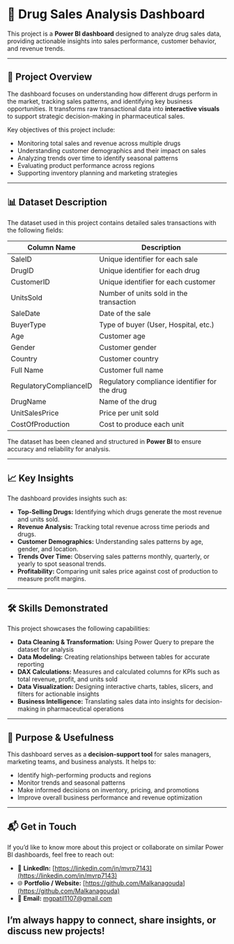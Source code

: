 # 💊 Drug Sales Analysis Dashboard  

This project is a **Power BI dashboard** designed to analyze drug sales data, providing actionable insights into sales performance, customer behavior, and revenue trends.  

---

## 🔎 Project Overview  
The dashboard focuses on understanding how different drugs perform in the market, tracking sales patterns, and identifying key business opportunities. It transforms raw transactional data into **interactive visuals** to support strategic decision-making in pharmaceutical sales.  

Key objectives of this project include:  
- Monitoring total sales and revenue across multiple drugs  
- Understanding customer demographics and their impact on sales  
- Analyzing trends over time to identify seasonal patterns  
- Evaluating product performance across regions  
- Supporting inventory planning and marketing strategies  

---

## 📊 Dataset Description  
The dataset used in this project contains detailed sales transactions with the following fields:  

| Column Name                | Description |
|-----------------------------|-------------|
| SaleID                      | Unique identifier for each sale |
| DrugID                      | Unique identifier for each drug |
| CustomerID                  | Unique identifier for each customer |
| UnitsSold                   | Number of units sold in the transaction |
| SaleDate                    | Date of the sale |
| BuyerType                   | Type of buyer (User, Hospital, etc.) |
| Age                         | Customer age |
| Gender                      | Customer gender |
| Country                     | Customer country |
| Full Name                   | Customer full name |
| RegulatoryComplianceID      | Regulatory compliance identifier for the drug |
| DrugName                    | Name of the drug |
| UnitSalesPrice              | Price per unit sold |
| CostOfProduction            | Cost to produce each unit |

The dataset has been cleaned and structured in **Power BI** to ensure accuracy and reliability for analysis.  

---

## 📈 Key Insights  
The dashboard provides insights such as:  
- **Top-Selling Drugs:** Identifying which drugs generate the most revenue and units sold.  
- **Revenue Analysis:** Tracking total revenue across time periods and drugs.  
- **Customer Demographics:** Understanding sales patterns by age, gender, and location.  
- **Trends Over Time:** Observing sales patterns monthly, quarterly, or yearly to spot seasonal trends.  
- **Profitability:** Comparing unit sales price against cost of production to measure profit margins.  

---

## 🛠️ Skills Demonstrated  
This project showcases the following capabilities:  
- **Data Cleaning & Transformation:** Using Power Query to prepare the dataset for analysis  
- **Data Modeling:** Creating relationships between tables for accurate reporting  
- **DAX Calculations:** Measures and calculated columns for KPIs such as total revenue, profit, and units sold  
- **Data Visualization:** Designing interactive charts, tables, slicers, and filters for actionable insights  
- **Business Intelligence:** Translating sales data into insights for decision-making in pharmaceutical operations  

---

## 🎯 Purpose & Usefulness  
This dashboard serves as a **decision-support tool** for sales managers, marketing teams, and business analysts. It helps to:  
- Identify high-performing products and regions  
- Monitor trends and seasonal patterns  
- Make informed decisions on inventory, pricing, and promotions  
- Improve overall business performance and revenue optimization  

---

## 📬 Get in Touch  
If you’d like to know more about this project or collaborate on similar Power BI dashboards, feel free to reach out:  

- 💼 **LinkedIn:** [https://linkedin.com/in/mvrp7143](https://linkedin.com/in/mvrp7143)  
- 🌐 **Portfolio / Website:** [https://github.com/Malkanagouda](https://github.com/Malkanagouda)  
- 📩 **Email:** mgpatil1107@gmail.com  

I’m always happy to connect, share insights, or discuss new projects!
---
